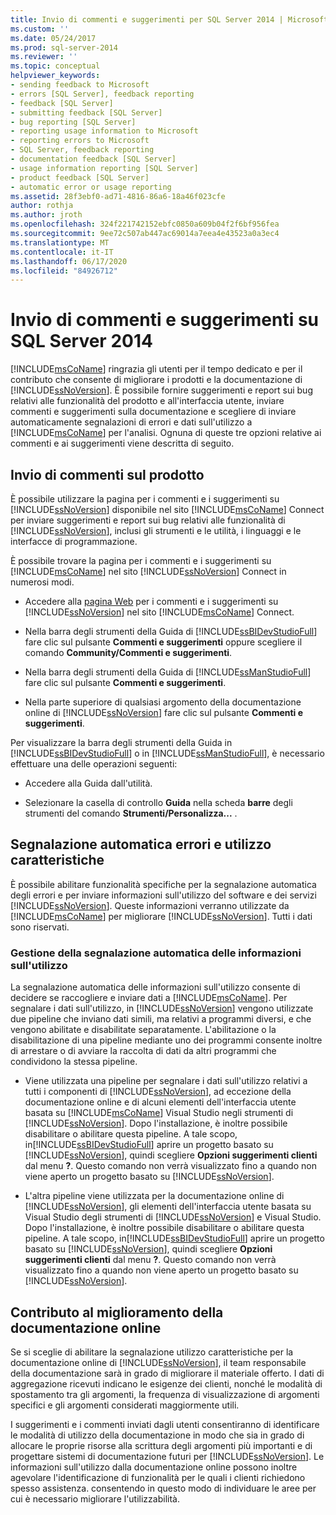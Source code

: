 ```yaml
---
title: Invio di commenti e suggerimenti per SQL Server 2014 | Microsoft Docs
ms.custom: ''
ms.date: 05/24/2017
ms.prod: sql-server-2014
ms.reviewer: ''
ms.topic: conceptual
helpviewer_keywords:
- sending feedback to Microsoft
- errors [SQL Server], feedback reporting
- feedback [SQL Server]
- submitting feedback [SQL Server]
- bug reporting [SQL Server]
- reporting usage information to Microsoft
- reporting errors to Microsoft
- SQL Server, feedback reporting
- documentation feedback [SQL Server]
- usage information reporting [SQL Server]
- product feedback [SQL Server]
- automatic error or usage reporting
ms.assetid: 28f3ebf0-ad71-4816-86a6-18a46f023cfe
author: rothja
ms.author: jroth
ms.openlocfilehash: 324f221742152ebfc0850a609b04f2f6bf956fea
ms.sourcegitcommit: 9ee72c507ab447ac69014a7eea4e43523a0a3ec4
ms.translationtype: MT
ms.contentlocale: it-IT
ms.lasthandoff: 06/17/2020
ms.locfileid: "84926712"
---
```

# <a name="providing-feedback-for-sql-server-2014"></a>Invio di commenti e suggerimenti su SQL Server 2014
  [!INCLUDE[msCoName](../includes/msconame-md.md)] ringrazia gli utenti per il tempo dedicato e per il contributo che consente di migliorare i prodotti e la documentazione di [!INCLUDE[ssNoVersion](../includes/ssnoversion-md.md)]. È possibile fornire suggerimenti e report sui bug relativi alle funzionalità del prodotto e all'interfaccia utente, inviare commenti e suggerimenti sulla documentazione e scegliere di inviare automaticamente segnalazioni di errori e dati sull'utilizzo a [!INCLUDE[msCoName](../includes/msconame-md.md)] per l'analisi. Ognuna di queste tre opzioni relative ai commenti e ai suggerimenti viene descritta di seguito.  
  
## <a name="submitting-feedback-about-the-product"></a>Invio di commenti sul prodotto  
 È possibile utilizzare la pagina per i commenti e i suggerimenti su [!INCLUDE[ssNoVersion](../includes/ssnoversion-md.md)] disponibile nel sito [!INCLUDE[msCoName](../includes/msconame-md.md)] Connect per inviare suggerimenti e report sui bug relativi alle funzionalità di [!INCLUDE[ssNoVersion](../includes/ssnoversion-md.md)], inclusi gli strumenti e le utilità, i linguaggi e le interfacce di programmazione.  
  
 È possibile trovare la pagina per i commenti e i suggerimenti su [!INCLUDE[msCoName](../includes/msconame-md.md)] nel sito [!INCLUDE[ssNoVersion](../includes/ssnoversion-md.md)] Connect in numerosi modi.  
  
-   Accedere alla [pagina Web](https://go.microsoft.com/fwlink/?linkid=34178) per i commenti e i suggerimenti su [!INCLUDE[ssNoVersion](../includes/ssnoversion-md.md)] nel sito [!INCLUDE[msCoName](../includes/msconame-md.md)] Connect.  
  
-   Nella barra degli strumenti della Guida di [!INCLUDE[ssBIDevStudioFull](../includes/ssbidevstudiofull-md.md)] fare clic sul pulsante **Commenti e suggerimenti** oppure scegliere il comando **Community/Commenti e suggerimenti**.  
  
-   Nella barra degli strumenti della Guida di [!INCLUDE[ssManStudioFull](../includes/ssmanstudiofull-md.md)] fare clic sul pulsante **Commenti e suggerimenti**.  
  
-   Nella parte superiore di qualsiasi argomento della documentazione online di [!INCLUDE[ssNoVersion](../includes/ssnoversion-md.md)] fare clic sul pulsante **Commenti e suggerimenti**.  
  
 Per visualizzare la barra degli strumenti della Guida in [!INCLUDE[ssBIDevStudioFull](../includes/ssbidevstudiofull-md.md)] o in [!INCLUDE[ssManStudioFull](../includes/ssmanstudiofull-md.md)], è necessario effettuare una delle operazioni seguenti:  
  
-   Accedere alla Guida dall'utilità.  
  
-   Selezionare la casella di controllo **Guida** nella scheda **barre** degli strumenti del comando **Strumenti/Personalizza...** .  
  
## <a name="automatic-error-and-usage-reporting"></a>Segnalazione automatica errori e utilizzo caratteristiche  
 È possibile abilitare funzionalità specifiche per la segnalazione automatica degli errori e per inviare informazioni sull'utilizzo del software e dei servizi [!INCLUDE[ssNoVersion](../includes/ssnoversion-md.md)]. Queste informazioni verranno utilizzate da [!INCLUDE[msCoName](../includes/msconame-md.md)] per migliorare [!INCLUDE[ssNoVersion](../includes/ssnoversion-md.md)]. Tutti i dati sono riservati.  
  
### <a name="managing-automatic-usage-reporting"></a>Gestione della segnalazione automatica delle informazioni sull'utilizzo  
 La segnalazione automatica delle informazioni sull'utilizzo consente di decidere se raccogliere e inviare dati a [!INCLUDE[msCoName](../includes/msconame-md.md)]. Per segnalare i dati sull'utilizzo, in [!INCLUDE[ssNoVersion](../includes/ssnoversion-md.md)] vengono utilizzate due pipeline che inviano dati simili, ma relativi a programmi diversi, e che vengono abilitate e disabilitate separatamente. L'abilitazione o la disabilitazione di una pipeline mediante uno dei programmi consente inoltre di arrestare o di avviare la raccolta di dati da altri programmi che condividono la stessa pipeline.  
  
-   Viene utilizzata una pipeline per segnalare i dati sull'utilizzo relativi a tutti i componenti di [!INCLUDE[ssNoVersion](../includes/ssnoversion-md.md)], ad eccezione della documentazione online e di alcuni elementi dell'interfaccia utente basata su [!INCLUDE[msCoName](../includes/msconame-md.md)] Visual Studio negli strumenti di [!INCLUDE[ssNoVersion](../includes/ssnoversion-md.md)]. Dopo l'installazione, è inoltre possibile disabilitare o abilitare questa pipeline. A tale scopo, in[!INCLUDE[ssBIDevStudioFull](../includes/ssbidevstudiofull-md.md)] aprire un progetto basato su [!INCLUDE[ssNoVersion](../includes/ssnoversion-md.md)], quindi scegliere **Opzioni suggerimenti clienti** dal menu **?**. Questo comando non verrà visualizzato fino a quando non viene aperto un progetto basato su [!INCLUDE[ssNoVersion](../includes/ssnoversion-md.md)].  
  
-   L'altra pipeline viene utilizzata per la documentazione online di [!INCLUDE[ssNoVersion](../includes/ssnoversion-md.md)], gli elementi dell'interfaccia utente basata su Visual Studio degli strumenti di [!INCLUDE[ssNoVersion](../includes/ssnoversion-md.md)] e Visual Studio. Dopo l'installazione, è inoltre possibile disabilitare o abilitare questa pipeline. A tale scopo, in[!INCLUDE[ssBIDevStudioFull](../includes/ssbidevstudiofull-md.md)] aprire un progetto basato su [!INCLUDE[ssNoVersion](../includes/ssnoversion-md.md)], quindi scegliere **Opzioni suggerimenti clienti** dal menu **?**. Questo comando non verrà visualizzato fino a quando non viene aperto un progetto basato su [!INCLUDE[ssNoVersion](../includes/ssnoversion-md.md)].  
  
## <a name="helping-build-a-better-books-online"></a>Contributo al miglioramento della documentazione online  
 Se si sceglie di abilitare la segnalazione utilizzo caratteristiche per la documentazione online di [!INCLUDE[ssNoVersion](../includes/ssnoversion-md.md)], il team responsabile della documentazione sarà in grado di migliorare il materiale offerto. I dati di aggregazione ricevuti indicano le esigenze dei clienti, nonché le modalità di spostamento tra gli argomenti, la frequenza di visualizzazione di argomenti specifici e gli argomenti considerati maggiormente utili.  
  
 I suggerimenti e i commenti inviati dagli utenti consentiranno di identificare le modalità di utilizzo della documentazione in modo che sia in grado di allocare le proprie risorse alla scrittura degli argomenti più importanti e di progettare sistemi di documentazione futuri per [!INCLUDE[ssNoVersion](../includes/ssnoversion-md.md)]. Le informazioni sull'utilizzo dalla documentazione online possono inoltre agevolare l'identificazione di funzionalità per le quali i clienti richiedono spesso assistenza. consentendo in questo modo di individuare le aree per cui è necessario migliorare l'utilizzabilità.  
  
  
